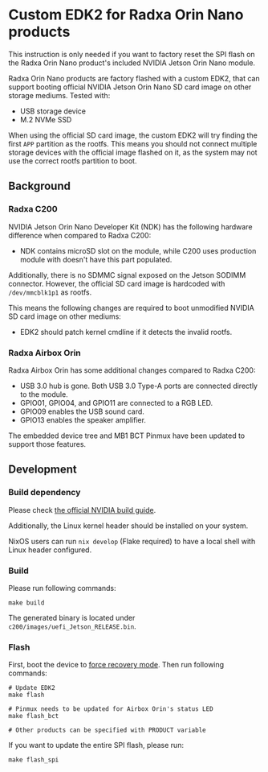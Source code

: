 # Custom EDK2 for Radxa Orin Nano products

This instruction is only needed if you want to factory reset the SPI flash on the Radxa Orin Nano product's included NVIDIA Jetson Orin Nano module.

Radxa Orin Nano products are factory flashed with a custom EDK2, that can support booting official NVIDIA Jetson Orin Nano SD card image on other storage mediums. Tested with:

* USB storage device
* M.2 NVMe SSD

When using the official SD card image, the custom EDK2 will try finding the first `APP` partition as the rootfs. This means you should not connect multiple storage devices with the official image flashed on it, as the system may not use the correct rootfs partition to boot.

## Background

### Radxa C200

NVIDIA Jetson Orin Nano Developer Kit (NDK) has the following hardware difference when compared to Radxa C200:

* NDK contains microSD slot on the module, while C200 uses production module with doesn't have this part populated.

Additionally, there is no SDMMC signal exposed on the Jetson SODIMM connector. However, the official SD card image is hardcoded with `/dev/mmcblk1p1` as rootfs.

This means the following changes are required to boot unmodified NVIDIA SD card image on other mediums:

* EDK2 should patch kernel cmdline if it detects the invalid rootfs.

### Radxa Airbox Orin

Radxa Airbox Orin has some additional changes compared to Radxa C200:

* USB 3.0 hub is gone. Both USB 3.0 Type-A ports are connected directly to the module.
* GPIO01, GPIO04, and GPIO11 are connected to a RGB LED.
* GPIO09 enables the USB sound card.
* GPIO13 enables the speaker amplifier.

The embedded device tree and MB1 BCT Pinmux have been updated to support those features.

## Development

### Build dependency

Please check [the official NVIDIA build guide](https://github.com/NVIDIA/edk2-nvidia/wiki/Build-with-docker#install-docker).

Additionally, the Linux kernel header should be installed on your system.

NixOS users can run `nix develop` (Flake required) to have a local shell with Linux header configured.

### Build

Please run following commands:

```
make build
```

The generated binary is located under `c200/images/uefi_Jetson_RELEASE.bin`.

### Flash

First, boot the device to [force recovery mode](https://developer.nvidia.com/embedded/learn/jetson-agx-orin-devkit-user-guide/howto.html#force-recovery-mode). Then run following commands:

```
# Update EDK2
make flash

# Pinmux needs to be updated for Airbox Orin's status LED
make flash_bct

# Other products can be specified with PRODUCT variable
```

If you want to update the entire SPI flash, please run:

```
make flash_spi
```
